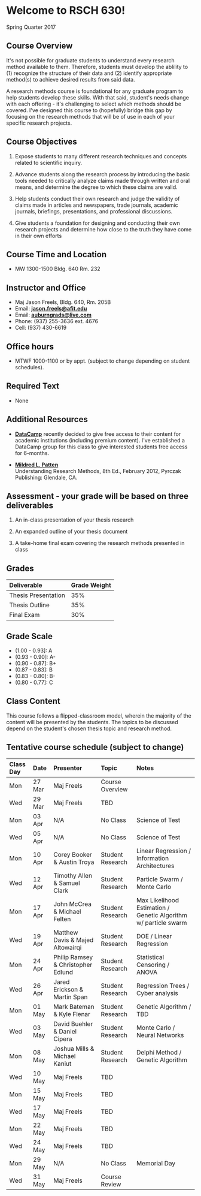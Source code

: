 # Welcome to RSCH 630!
Spring Quarter 2017  

## Course Overview

It's not possible for graduate students to understand every research method available to them.  Therefore, students must develop the ablility to (1) recognize the structure of their data and (2) identify appropriate method(s) to achieve desired results from said data.

A research methods course is foundational for any graduate program to help students develop these skills. With that said, student's needs change with each offering - it's challenging to select which methods should be covered.  I've designed this course to (hopefully) bridge this gap by focusing on the research methods that will be of use in each of your specific research projects.

## Course Objectives

1. Expose students to many different research techniques and concepts related to scientific inquiry. 

2. Advance students along the research process by introducing the basic tools needed to critically analyze claims made through written and oral means, and determine the degree to which these claims are valid.

3. Help students conduct their own research and judge the validity of claims made in articles and newspapers, trade journals, academic journals, briefings, presentations, and professional discussions.

4. Give students a foundation for designing and conducting their own research projects and determine how close to the truth they have come in their own efforts 

## Course Time and Location

- MW 1300-1500 Bldg. 640 Rm. 232

## Instructor and Office

- Maj Jason Freels, Bldg. 640, Rm. 205B
- Email: <a href="mailto:jason.freels@afit.edu" target="_top"><b>jason.freels@afit.edu</b></a>
- Email: <a href="mailto:auburngrads@live.com" target="_top"><b>auburngrads@live.com</b></a>
- Phone: (937) 255-3636 ext. 4676
- Cell:  (937) 430-6619

## Office hours

- MTWF 1000-1100 or by appt. (subject to change depending on student schedules).

## Required Text

- None

## Additional Resources

- [__DataCamp__](https://www.datacamp.com/) recently decided to give free access to their content for academic institutions (including premium content).  I've established a DataCamp group for this class to give interested students free access for 6-months.   
	 
- [__Mildred L. Patten__](http://www.amazon.com/Understanding-Research-Methods-Overview-Essentials/dp/1936523000)<br/>Understanding Research Methods, 8th Ed., February 2012, Pyrczak Publishing:  Glendale, CA.

## Assessment -  your grade will be based on three deliverables

1. An in-class presentation of your thesis research

2. An expanded outline of your thesis document

3. A take-home final exam covering the research methods presented in class

## Grades



|Deliverable                  |Grade Weight |
|:----------------------------|:------------|
|Thesis Presentation          |35%          |
|Thesis Outline               |35%          |
|Final Exam                   |30%          |

## Grade Scale

- (1.00 - 0.93]: A
- (0.93 - 0.90]: A-
- (0.90 - 0.87]: B+
- (0.87 - 0.83]: B
- (0.83 - 0.80]: B-
- (0.80 - 0.77]: C

## Class Content

This course follows a flipped-classroom model, wherein the majority of the content will be presented by the students.  The topics to be discussed depend on the student's chosen thesis topic and research method.

## Tentative course schedule (subject to change)



|Class Day |Date   |Presenter                          |Topic            |Notes |
|:---------|:------|:----------------------------------|:----------------|:-----|
|Mon       |27 Mar |Maj Freels                         |Course Overview  |      |
|Wed       |29 Mar |Maj Freels                         |TBD              |      |
|Mon       |03 Apr |N/A                                |No Class         |Science of Test|
|Wed       |05 Apr |N/A                                |No Class         |Science of Test|
|Mon       |10 Apr |Corey Booker & Austin Troya        |Student Research |Linear Regression / Information Architectures|
|Wed       |12 Apr |Timothy Allen & Samuel Clark       |Student Research |Particle Swarm / Monte Carlo      |
|Mon       |17 Apr |John McCrea & Michael Felten       |Student Research |Max Likelihood Estimation / Genetic Algorithm w/ particle swarm      |
|Wed       |19 Apr |Matthew Davis & Majed Altowairqi   |Student Research |DOE / Linear Regression|
|Mon       |24 Apr |Philip Ramsey & Christopher Edlund |Student Research |Statistical Censoring / ANOVA      |
|Wed       |26 Apr |Jared Erickson & Martin Span       |Student Research |Regression Trees / Cyber analysis      |
|Mon       |01 May |Mark Bateman & Kyle Flenar         |Student Research |Genetic Algorithm / TBD     |
|Wed       |03 May |David Buehler & Daniel Cipera      |Student Research |Monte Carlo / Neural Networks      |
|Mon       |08 May |Joshua Mills & Michael Kaniut      |Student Research |Delphi Method / Genetic Algorithm |
|Wed       |10 May |Maj Freels                         |TBD              |      |
|Mon       |15 May |Maj Freels                         |TBD              |      |
|Wed       |17 May |Maj Freels                         |TBD              |      |
|Mon       |22 May |Maj Freels                         |TBD              |      |
|Wed       |24 May |Maj Freels                         |TBD              |      |
|Mon       |29 May |N/A                                |No Class         |Memorial Day|
|Wed       |31 May |Maj Freels                         |Course Review    |      |
